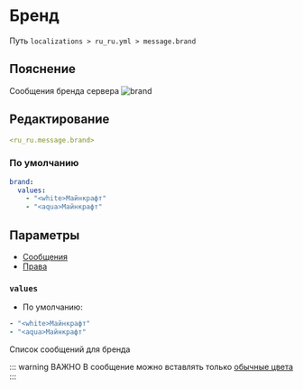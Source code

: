 # Бренд
Путь `localizations > ru_ru.yml > message.brand`

## Пояснение
Сообщения бренда сервера
![brand](/brand.png)

## Редактирование
```yaml
<ru_ru.message.brand>
```

### По умолчанию
```yaml
brand:
  values:
    - "<white>Майнкрафт"
    - "<aqua>Майнкрафт"
```

## Параметры

- [Сообщения](/ru/message/brand/)
- [Права](/ru/permission/message/brand/)

### `values`
- По умолчанию:
```yaml
- "<white>Майнкрафт"
- "<aqua>Майнкрафт"
```

Список сообщений для бренда

::: warning ВАЖНО
В сообщение можно вставлять только [обычные цвета](#доступные-цвета)
:::

<!--@include: @/ru/parts/color.md-->

